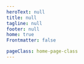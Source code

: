 ```yaml
---
heroText: null
title: null
tagline: null
footer: null
home: true
Frontmatter: false

pageClass: home-page-class
---
```


<Home></Home>
<Footer></Footer>

